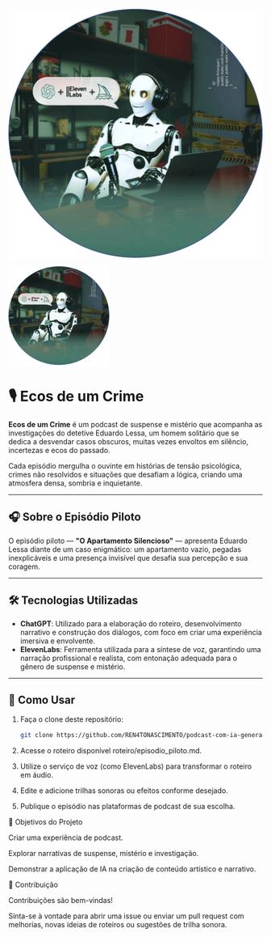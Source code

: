 ![Logo do Podcast](assets/images/cover.png)

<img src="assets/images/cover.png" alt="Logo do Podcast" width="200" />

# 🎙️ Ecos de um Crime

**Ecos de um Crime** é um podcast de suspense e mistério que acompanha as investigações do detetive Eduardo Lessa, um homem solitário que se dedica a desvendar casos obscuros, muitas vezes envoltos em silêncio, incertezas e ecos do passado.

Cada episódio mergulha o ouvinte em histórias de tensão psicológica, crimes não resolvidos e situações que desafiam a lógica, criando uma atmosfera densa, sombria e inquietante.

---

## 🎧 Sobre o Episódio Piloto

O episódio piloto — **"O Apartamento Silencioso"** — apresenta Eduardo Lessa diante de um caso enigmático: um apartamento vazio, pegadas inexplicáveis e uma presença invisível que desafia sua percepção e sua coragem.

---

## 🛠️ Tecnologias Utilizadas

- **ChatGPT**: Utilizado para a elaboração do roteiro, desenvolvimento narrativo e construção dos diálogos, com foco em criar uma experiência imersiva e envolvente.
- **ElevenLabs**: Ferramenta utilizada para a síntese de voz, garantindo uma narração profissional e realista, com entonação adequada para o gênero de suspense e mistério.

---

## 🚀 Como Usar

1. Faça o clone deste repositório:
   ```bash
   git clone https://github.com/REN4TONASCIMENTO/podcast-com-ia-generativa.git


2. Acesse o roteiro disponível roteiro/episodio_piloto.md.

3. Utilize o serviço de voz (como ElevenLabs) para transformar o roteiro em áudio.

4. Edite e adicione trilhas sonoras ou efeitos conforme desejado.

5. Publique o episódio nas plataformas de podcast de sua escolha.

🎯 Objetivos do Projeto

Criar uma experiência de podcast.

Explorar narrativas de suspense, mistério e investigação.

Demonstrar a aplicação de IA na criação de conteúdo artístico e narrativo.

🤝 Contribuição

Contribuições são bem-vindas!

Sinta-se à vontade para abrir uma issue ou enviar um pull request com melhorias, novas ideias de roteiros ou sugestões de trilha sonora.
